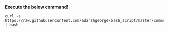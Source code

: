 

**Execute the below command!**
```
curl -s https://raw.githubusercontent.com/adarshgeorge/bash_script/master/command_scripts/get_ec2_info/get_ec2_info.sh | bash
```
